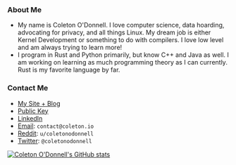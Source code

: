 ### About Me
- My name is Coleton O'Donnell. I love computer science, data hoarding, advocating for privacy, and all things Linux. My dream job is either Kernel Development or something to do with compilers. I love low level and am always trying to learn more!
- I program in Rust and Python primarily, but know C++ and Java as well. I am working on learning as much programming theory as I can currently. Rust is my favorite language by far. 

### Contact Me
- [My Site + Blog](https://coleton.io)
- [Public Key](https://coleton.io/publickey.txt)
- [LinkedIn](https://www.linkedin.com/in/coleton-odonnell)
- [Email](mailto:contact@coleton.io): `contact@coleton.io`
- [Reddit](reddit.com/u/coletonodonnell): `u/coletonodonnell`
- [Twitter](https://twitter.com/coletonodonnell): `@coletonodonnell`

[![Coleton O'Donnell's GitHub stats](https://github-readme-stats.vercel.app/api?username=coletonodonnell&theme=dark&show_icons=true)](https://github.com/anuraghazra/github-readme-stats)
